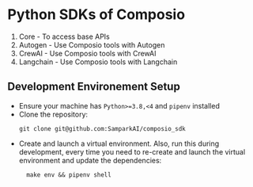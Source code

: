 # Python SDKs of Composio 
1. Core - To access base APIs
2. Autogen - Use Composio tools with Autogen
3. CrewAI - Use Composio tools with CrewAI
4. Langchain - Use Composio tools with Langchain

## Development Environement Setup

- Ensure your machine has `Python>=3.8,<4` and `pipenv` installed
- Clone the repository:
    ```
    git clone git@github.com:SamparkAI/composio_sdk
    ```
- Create and launch a virtual environment. Also, run this during development, every time you need to re-create and launch the virtual environment and update the dependencies:
    ```
      make env && pipenv shell
    ```
